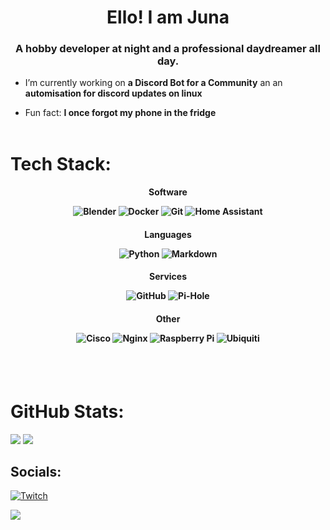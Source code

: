 <h1 align="center">Ello! I am Juna</h1>
<h3 align="center">A hobby developer at night and a professional daydreamer all day.</h3>

- I’m currently working on **a Discord Bot for a Community** an an **automisation for discord updates on linux**
  
- Fun fact: **I once forgot my phone in the fridge**
<br></br>
# Tech Stack:
<h4 align="center"> Software

![Blender](https://img.shields.io/badge/blender-%23F5792A.svg?style=for-the-badge&logo=blender&logoColor=white)
![Docker](https://img.shields.io/badge/docker-%230db7ed.svg?style=for-the-badge&logo=docker&logoColor=white)
![Git](https://img.shields.io/badge/git-%23F05033.svg?style=for-the-badge&logo=git&logoColor=white)
![Home Assistant](https://img.shields.io/badge/home%20assistant-%2341BDF5.svg?style=for-the-badge&logo=home-assistant&logoColor=white)
</h4>

<h4 align="center"> Languages

![Python](https://img.shields.io/badge/python-3670A0?style=for-the-badge&logo=python&logoColor=ffdd54)
![Markdown](https://img.shields.io/badge/markdown-%23000000.svg?style=for-the-badge&logo=markdown&logoColor=white)
</h4>

<h4 align="center"> Services
  
![GitHub](https://img.shields.io/badge/github-%23121011.svg?style=for-the-badge&logo=github&logoColor=white)
![Pi-Hole](https://img.shields.io/badge/pihole-%2396060C.svg?style=for-the-badge&logo=pi-hole&logoColor=white)
</h4>

<h4 align="center"> Other
  
![Cisco](https://img.shields.io/badge/cisco-%23049fd9.svg?style=for-the-badge&logo=cisco&logoColor=black)
![Nginx](https://img.shields.io/badge/nginx-%23009639.svg?style=for-the-badge&logo=nginx&logoColor=white)
![Raspberry Pi](https://img.shields.io/badge/-RaspberryPi-C51A4A?style=for-the-badge&logo=Raspberry-Pi)
![Ubiquiti](https://img.shields.io/badge/ubiquiti-%230559C9.svg?style=for-the-badge&logo=ubiquiti&logoColor=white)
</h4>
<br></br>

# GitHub Stats:
![](https://github-readme-stats.vercel.app/api?username=GitJuna&theme=highcontrast&hide_border=false&include_all_commits=true&count_private=true)
![](https://github-readme-streak-stats.herokuapp.com/?user=GitJuna&theme=highcontrast&hide_border=false)


## Socials:
[![Twitch](https://img.shields.io/badge/Twitch-%239146FF.svg?logo=Twitch&logoColor=white)](https://twitch.tv/MagicanJuna) 


<div align="left">
  
![](https://komarev.com/ghpvc/?username=GitJuna&color=brightgreen&style=flat-square&label=You+Are+Internet+Stranger+Number)
  
</div>
